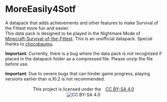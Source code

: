 # MoreEasily4Sotf
A datapack that adds achievements and other features to make Survival of the Fittest more fun and easier.<br>
This data pack is designed to be played in the Nightmare Mode of [Minecraft-Survival-of-the-Fittest](https://github.com/chocobaumu/Minecraft-Survival-of-the-Fittest).
This is an unofficial datapack. Special thanks to [chocobaumu](https://github.com/chocobaumu).

**Important**: Currently, there is a bug where the data pack is not recognized if placed in the datapack folder as a compressed file. Please unzip the file before use.

**Important**: Due to severe bugs that can hinder game progress, playing versions earlier than α.10.2 is not recommended.

<p align="center">
This project is licensed under the　<a href="https://creativecommons.org/licenses/by-sa/4.0/deed">CC BY-SA 4.0</a><br>
<img src="https://licensebuttons.net/l/by-sa/4.0/88x31.png" alt="CC BY-SA 4.0"><br>
</p>
